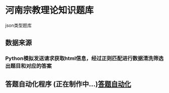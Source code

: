 # 河南宗教理论知识题库
json类型题库



## 数据来源

### Python模拟发送请求获取html信息，经过正则匹配进行数据清洗筛选出题目和对应的答案




## 答题自动化程序 (正在制作中...)[答题自动化](#) 

